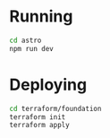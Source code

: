 
# Running
```bash
cd astro
npm run dev
```

# Deploying
```bash
cd terraform/foundation
terraform init
terraform apply
```